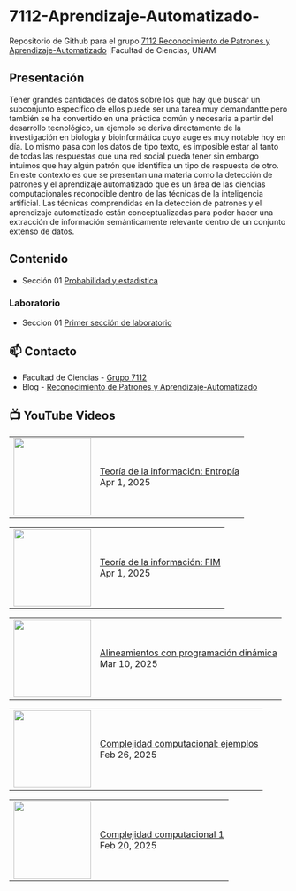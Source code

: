 # 7112-Aprendizaje-Automatizado-
Repositorio de Github para el grupo   [7112 Reconocimiento de Patrones y Aprendizaje-Automatizado](https://www.fciencias.unam.mx/docencia/horarios/presentacion/347481) |Facultad de Ciencias, UNAM

## Presentación
Tener grandes cantidades de datos sobre los que hay que buscar un subconjunto específico de ellos puede ser una tarea muy demandantte pero también se ha convertido en una práctica común y necesaria a partir del desarrollo tecnológico, un ejemplo se deriva directamente de la investigación en biología y bioinformática cuyo auge es muy notable hoy en día. Lo mismo pasa con los datos de tipo texto, es imposible estar al tanto de todas las respuestas que una red social pueda tener sin embargo intuimos que hay algún patrón que identifica un tipo de respuesta de otro. En este contexto es que se presentan una materia como la detección de patrones y el aprendizaje automatizado que es un área de las ciencias computacionales reconocible dentro de las técnicas de la inteligencia artificial. Las técnicas comprendidas en la detección de patrones y el aprendizaje automatizado están conceptualizadas para poder hacer una extracción de información semánticamente relevante dentro de un conjunto extenso de datos.

## Contenido
- Sección 01  [Probabilidad y estadística](https://github.com/7122-Aprendizaje-Automatizado/7112-Aprendizaje-Automatizado-/tree/main/Secci%C3%B3n%2001%20Probabilidad%20y%20Estadistica)

### Laboratorio
- Seccion 01  [Primer sección de laboratorio](https://github.com/7122-Aprendizaje-Automatizado/7112-Aprendizaje-Automatizado-/tree/main/Secci%C3%B3n01-Laboratorio)


## 📫 Contacto
- Facultad de Ciencias - [Grupo 7112](https://www.fciencias.unam.mx/docencia/horarios/presentacion/347481)
- Blog - [Reconocimiento de Patrones y Aprendizaje-Automatizado](https://sites.google.com/view/patronesciencias/inicio)

##  📺 	YouTube Videos
<!-- BLOG-POST-LIST:START --><table><tr><td><a href="https://www.youtube.com/watch?v=0sw56hh0RHk"><img width="140px" src="https://i.ytimg.com/vi/0sw56hh0RHk/mqdefault.jpg"></a></td>
<td><a href="https://www.youtube.com/watch?v=0sw56hh0RHk">Teoría de la información: Entropía</a><br/>Apr 1, 2025</td></tr></table>
<table><tr><td><a href="https://www.youtube.com/watch?v=gtkKVbBlMro"><img width="140px" src="https://i.ytimg.com/vi/gtkKVbBlMro/mqdefault.jpg"></a></td>
<td><a href="https://www.youtube.com/watch?v=gtkKVbBlMro">Teoría de la información: FIM</a><br/>Apr 1, 2025</td></tr></table>
<table><tr><td><a href="https://www.youtube.com/watch?v=P0hIgqrh_6Y"><img width="140px" src="https://i.ytimg.com/vi/P0hIgqrh_6Y/mqdefault.jpg"></a></td>
<td><a href="https://www.youtube.com/watch?v=P0hIgqrh_6Y">Alineamientos con programación dinámica</a><br/>Mar 10, 2025</td></tr></table>
<table><tr><td><a href="https://www.youtube.com/watch?v=JaDP213Y4Cw"><img width="140px" src="https://i.ytimg.com/vi/JaDP213Y4Cw/mqdefault.jpg"></a></td>
<td><a href="https://www.youtube.com/watch?v=JaDP213Y4Cw">Complejidad computacional: ejemplos</a><br/>Feb 26, 2025</td></tr></table>
<table><tr><td><a href="https://www.youtube.com/watch?v=sovxwgTS0go"><img width="140px" src="https://i.ytimg.com/vi/sovxwgTS0go/mqdefault.jpg"></a></td>
<td><a href="https://www.youtube.com/watch?v=sovxwgTS0go">Complejidad computacional 1</a><br/>Feb 20, 2025</td></tr></table>
<!-- BLOG-POST-LIST:END -->
